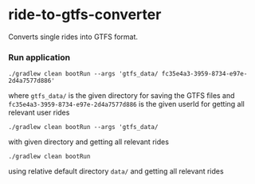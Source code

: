 # ride-to-gtfs-converter

Converts single rides into GTFS format.

### Run application

`./gradlew clean bootRun --args 'gtfs_data/ fc35e4a3-3959-8734-e97e-2d4a7577d886'`

where `gtfs_data/` is the given directory for saving the GTFS files and `fc35e4a3-3959-8734-e97e-2d4a7577d886` 
is the given userId for getting all relevant user rides

`./gradlew clean bootRun --args 'gtfs_data/`

with given directory and getting all relevant rides

`./gradlew clean bootRun`

using relative default directory `data/` and getting all relevant rides
